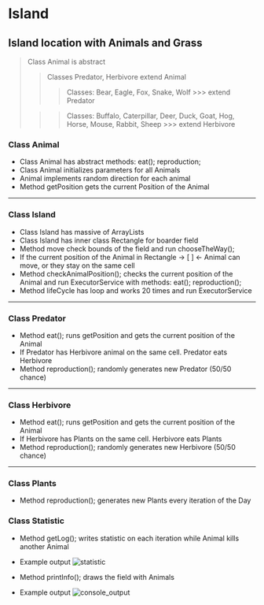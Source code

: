 # Island
## Island location with Animals and Grass

> Class Animal is abstract
>> Classes Predator, Herbivore extend Animal
>>> Classes: Bear, Eagle, Fox, Snake, Wolf >>> extend Predator
> 
>>> Classes: Buffalo, Caterpillar, Deer, Duck, Goat, Hog, Horse, Mouse, Rabbit, Sheep >>> extend Herbivore


### Class Animal
* Class Animal has abstract methods: eat(); reproduction;
* Class Animal initializes parameters for all Animals
* Animal implements random direction for each animal
* Method getPosition gets the current Position of the Animal
--------------------------------------------------------------------------------------------------------------
### Class Island
* Class Island has massive of ArrayLists
* Class Island has inner class Rectangle for boarder field
* Method move check bounds of the field and run chooseTheWay(); 
* If the current position of the Animal in Rectangle -> [ ] <- Animal can move, or they stay on the same cell
* Method checkAnimalPosition(); checks the current position of the Animal and run ExecutorService with methods: eat(); reproduction();
* Method lifeCycle has loop and works 20 times and run ExecutorService
--------------------------------------------------------------------------------------------------------------
### Class Predator
* Method eat(); runs getPosition and gets the current position of the Animal
* If Predator has Herbivore animal on the same cell. Predator eats Herbivore
* Method reproduction(); randomly generates new Predator (50/50 chance)
--------------------------------------------------------------------------------------------------------------
### Class Herbivore
* Method eat(); runs getPosition and gets the current position of the Animal
* If Herbivore has Plants on the same cell. Herbivore eats Plants
* Method reproduction(); randomly generates new Herbivore (50/50 chance)
--------------------------------------------------------------------------------------------------------------
### Class Plants 
* Method reproduction(); generates new Plants every iteration of the Day

### Class Statistic
* Method getLog(); writes statistic on each iteration while Animal kills another Animal
* Example output
  ![statistic](https://3.downloader.disk.yandex.ru/preview/9f56660f9d79b2e0324cb79988b6398a40c13161345714e0c22396991dd2b455/inf/iCmY46af0GzbdcnqEkofMmjswsRmzRznhQt_NC5basM74OXfIbD7IpphNhyt54cDwCeCnkI9--HFu4ogAmvOAw%3D%3D?uid=101874506&filename=eating.png&disposition=inline&hash=&limit=0&content_type=image%2Fpng&owner_uid=101874506&tknv=v2&size=1920x969)

* Method printInfo(); draws the field with Animals
* Example output
![console_output](https://2.downloader.disk.yandex.ru/preview/74914f477655098c116d10a8648b51862638acfa6afb011f30449800d75881f4/inf/TDY_HwcmkYORhISaYQGqwO6pVpeKiIY0NqW4keaB7kyZsmzE_O3QToIUeA9YGuOizNq_TZxx6aBuL9ERgzG5Aw%3D%3D?uid=101874506&filename=animal.png&disposition=inline&hash=&limit=0&content_type=image%2Fpng&owner_uid=101874506&tknv=v2&size=1920x969)

